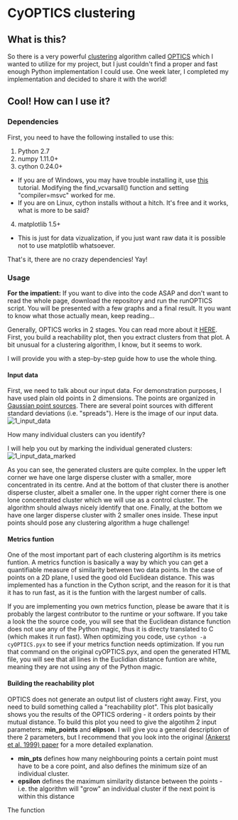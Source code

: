 # CyOPTICS clustering

## What is this?
So there is a very powerful [clustering](https://en.wikipedia.org/wiki/Cluster_analysis) algorithm called [OPTICS](https://en.wikipedia.org/wiki/OPTICS_algorithm) which I wanted to utilize for my project, but I just couldn't find a proper and fast enough Python implementation I could use. One week later, I completed my implementation and decided to share it with the world!

## Cool! How can I use it?

### Dependencies
First, you need to have the following installed to use this:

1. Python 2.7
2. numpy 1.11.0+
3. cython 0.24.0+ 
  * If you are of Windows, you may have trouble installing it, use [this](https://github.com/cython/cython/wiki/CythonExtensionsOnWindows) tutorial. Modifying the find_vcvarsall() function and setting "compiler=msvc" worked for me.
  * If you are on Linux, cython installs without a hitch. It's free and it works, what is more to be said?
4. matplotlib 1.5+
  * This is just for data vizualization, if you just want raw data it is possible not to use matplotlib whatsoever.

That's it, there are no crazy dependencies! Yay!

### Usage
**For the impatient:** If you want to dive into the code ASAP and don't want to read the whole page, download the repository and run the runOPTICS script. You will be presented with a few graphs and a final result. It you want to know what those actually mean, keep reading...

Generally, OPTICS works in 2 stages. You can read more about it [HERE](https://en.wikipedia.org/wiki/OPTICS_algorithm). First, you build a reachability plot, then you extract clusters from that plot. A bit unusual for a clustering algorithm, I know, but it seems to work.

I will provide you with a step-by-step guide how to use the whole thing.

#### Input data

First, we need to talk about our input data. For demonstration purposes, I have used plain old points in 2 dimensions. The points are organized in [Gaussian point sources](http://pypr.sourceforge.net/mog.html). There are several point sources with different standard deviations (i.e. "spreads"). Here is the image of our input data.
![1_input_data](https://cloud.githubusercontent.com/assets/7250465/18816738/50212e3c-831d-11e6-9357-6b76f5f81833.png)

How many individual clusters can you identify?

I will help you out by marking the individual generated clusters:
![1_input_data_marked](https://cloud.githubusercontent.com/assets/7250465/18816739/502127a2-831d-11e6-95dc-1cbbc2924fe5.png)

As you can see, the generated clusters are quite complex. In the upper left corner we have one large disperse cluster with a smaller, more concentrated in its centre. And at the bottom of that cluster there is another disperse cluster, albeit a smaller one.
In the upper right corner there is one lone concentrated cluster which we will use as a control cluster. The algorithm should always nicely identify that one.
Finally, at the bottom we have one larger disperse cluster with 2 smaller ones inside.
These input points should pose any clustering algorithm a huge challenge!

#### Metrics funtion
One of the most important part of each clustering algortihm is its metrics funtion. A metrics function is basically a way by which you can get a quantifiable measure of similarity between two data points. In the case of points on a 2D plane, I used the good old Euclidean distance. This was implemented has a function in the Cython script, and the reason for it is that it has to run fast, as it is the funtion with the largest number of calls.

If you are implementing you own metrics function, please be aware that it is probably the largest contributor to the runtime or your software. If you take a look the the source code, you will see that the Euclidean distance function does not use any of the Python magic, thus it is directy translated to C (which makes it run fast). When optimizing you code, use `cython -a cyOPTICS.pyx` to see if your metrics function needs optimization. If you run that command on the original cyOPTICS.pyx, and open the generated HTML file, you will see that all lines in the Euclidian distance funtion are white, meaning they are not using any of the Python magic.


#### Building the reachability plot
OPTICS does not generate an output list of clusters right away. First, you need to build something called a "reachability plot". This plot basically shows you the results of the OPTICS ordering - it orders points by their mutual distance. To build this plot you need to give the algotihm 2 input parameters: **min_points** and **elipson**. I will give you a general description of there 2 parameters, but I recommend that you look into the original [(Ankerst et al. 1999) paper](http://fogo.dbs.ifi.lmu.de/Publikationen/Papers/OPTICS.pdf) for a more detailed explanation.
* **min_pts** defines how many neighbouring points a certain point must have to be a core point, and also defines the minimum size of an individual cluster.
* **epsilon** defines the maximum similarity distance between the points - i.e. the algorithm will "grow" an individual cluster if the next point is within this distance

The function 
